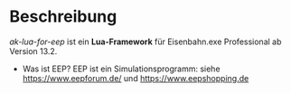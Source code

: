 # Beschreibung

_ak-lua-for-eep_ ist ein **Lua-Framework** für Eisenbahn.exe Professional ab Version 13.2.

* Was ist EEP?
  EEP ist ein Simulationsprogramm: siehe https://www.eepforum.de/ und https://www.eepshopping.de
